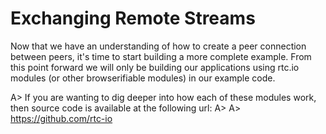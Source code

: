 # Exchanging Remote Streams

Now that we have an understanding of how to create a peer connection between peers, it's time to start building a more complete example.  From this point forward we will only be building our applications using rtc.io modules (or other browserifiable modules) in our example code.

A> If you are wanting to dig deeper into how each of these modules work, then source code is available at the following url:
A>
A> https://github.com/rtc-io

